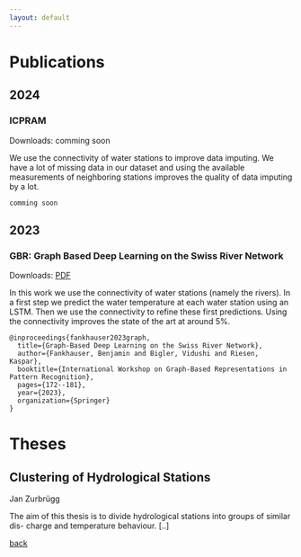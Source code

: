 ```yaml
---
layout: default
---
```


# Publications

## 2024

### ICPRAM
Downloads: comming soon

We use the connectivity of water stations to improve data imputing. We have a lot of missing data in our dataset and using the available measurements of neighboring stations improves the quality of data imputing by a lot.

```
comming soon
```

## 2023

### GBR: Graph Based Deep Learning on the Swiss River Network
Downloads: [PDF](./pdfs/Fankhauser-23_Graph_Based_Deep_Learning_on_the_Swiss_River_Network.pdf)

In this work we use the connectivity of water stations (namely the rivers). In a first step we predict the water temperature at each water station using an LSTM. Then we use the connectivity to refine these first predictions. Using the connectivity improves the state of the art at around 5%.

```
@inproceedings{fankhauser2023graph,
  title={Graph-Based Deep Learning on the Swiss River Network},
  author={Fankhauser, Benjamin and Bigler, Vidushi and Riesen, Kaspar},
  booktitle={International Workshop on Graph-Based Representations in Pattern Recognition},
  pages={172--181},
  year={2023},
  organization={Springer}
}
```

# Theses

## Clustering of Hydrological Stations
Jan Zurbrügg

The aim of this thesis is to divide hydrological stations into groups of similar dis-
charge and temperature behaviour. [..]

[back](./)



